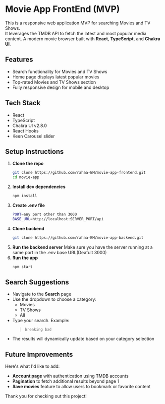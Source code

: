 
# Movie App FrontEnd (MVP)
This is a responsive web application MVP for searching Movies and TV Shows.  
It leverages the TMDB API to fetch the latest and most popular media content.
A modern movie browser built with **React**, **TypeScript**, and **Chakra UI**. 

## Features
- Search functionality for Movies and TV Shows
- Home page displays latest popular movies
- Top-rated Movies and TV Shows section
- Fully responsive design for mobile and desktop

## Tech Stack
- React
- TypeScript
- Chakra UI v2.8.0
- React Hooks
- Keen Carousel slider

## Setup Instructions

1. **Clone the repo**
    ```bash
    git clone https://github.com/rahaa-EM/movie-app-frontend.git
    cd movie-app
2. **Install dev dependencies**
    ```bash
    npm install
3. **Create .env file**
    ```bash
    PORT=any port other than 3000
    BASE_URL=http://localhost:SERVER_PORT/api
4. **Clone backend**
    ```bash
    git clone https://github.com/rahaa-EM/movie-app-backend.git
5. **Run the backend server**
    Make sure you have the server running at a same port in the .env base URL(Deafult 3000)
6. **Run the app**
    ```bash
    npm start

## Search Suggestions
- Navigate to the **Search** page
- Use the dropdown to choose a category:  
  - Movies  
  - TV Shows  
  - All
- Type your search. Example:  
  > `breaking bad`
- The results will dynamically update based on your category selection

## Future Improvements

Here's what I'd like to add:

- **Account page** with authentication using TMDB accounts
- **Pagination** to fetch additional results beyond page 1
- **Save movies** feature to allow users to bookmark or favorite content


Thank you for checking out this project!